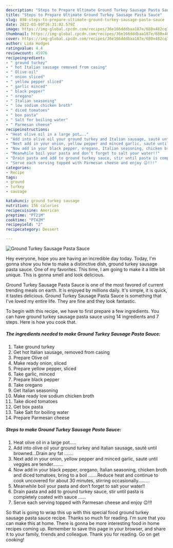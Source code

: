 ```yaml
---
description: "Steps to Prepare Ultimate Ground Turkey Sausage Pasta Sauce"
title: "Steps to Prepare Ultimate Ground Turkey Sausage Pasta Sauce"
slug: 898-steps-to-prepare-ultimate-ground-turkey-sausage-pasta-sauce
date: 2022-03-09T16:31:02.579Z
image: https://img-global.cpcdn.com/recipes/36e166dddbaa187e/680x482cq70/ground-turkey-sausage-pasta-sauce-recipe-main-photo.jpg
thumbnail: https://img-global.cpcdn.com/recipes/36e166dddbaa187e/680x482cq70/ground-turkey-sausage-pasta-sauce-recipe-main-photo.jpg
cover: https://img-global.cpcdn.com/recipes/36e166dddbaa187e/680x482cq70/ground-turkey-sausage-pasta-sauce-recipe-main-photo.jpg
author: Lida Hodges
ratingvalue: 4.4
reviewcount: 45976
recipeingredient:
- " ground turkey"
- " hot Italian sausage removed from casing"
- " Olive oil"
- " onion sliced"
- " yellow pepper sliced"
- " garlic minced"
- " black pepper"
- " oregano"
- " Italian seasoning"
- " low sodium chicken broth"
- " diced tomatoes"
- " box pasta"
- " Salt for boiling water"
- " Parmesan cheese"
recipeinstructions:
- "Heat olive oil in a large pot….."
- "Add into olive oil your ground turkey and Italian sausage, sauté until browned…Drain any fat ……."
- "Next add in your onion, yellow pepper and minced garlic, sauté until veggies are tender…….."
- "Now add in your black pepper, oregano, Italian seasoning, chicken broth and diced tomatoes, bring to a boil …….Reduce heat and continue to cook uncovered for about 30 minutes, stirring occasionally………"
- "Meanwhile boil your pasta and don’t forget to salt your water!!"
- "Drain pasta and add to ground turkey sauce, stir until pasta is completely coated with sauce ……"
- "Serve each serving topped with Parmesan cheese and enjoy 😉!!!"
categories:
- Recipe
tags:
- ground
- turkey
- sausage

katakunci: ground turkey sausage 
nutrition: 156 calories
recipecuisine: American
preptime: "PT21M"
cooktime: "PT42M"
recipeyield: "2"
recipecategory: Dessert

---
```



![Ground Turkey Sausage Pasta Sauce](https://img-global.cpcdn.com/recipes/36e166dddbaa187e/680x482cq70/ground-turkey-sausage-pasta-sauce-recipe-main-photo.jpg)

Hey everyone, hope you are having an incredible day today. Today, I'm gonna show you how to make a distinctive dish, ground turkey sausage pasta sauce. One of my favorites. This time, I am going to make it a little bit unique. This is gonna smell and look delicious.

Ground Turkey Sausage Pasta Sauce is one of the most favored of current trending meals on earth. It is enjoyed by millions daily. It's simple, it is quick, it tastes delicious. Ground Turkey Sausage Pasta Sauce is something that I've loved my entire life. They are fine and they look fantastic.




To begin with this recipe, we have to first prepare a few ingredients. You can have ground turkey sausage pasta sauce using 14 ingredients and 7 steps. Here is how you cook that.

<!--inarticleads1-->

##### The ingredients needed to make Ground Turkey Sausage Pasta Sauce:

1. Take  ground turkey
1. Get  hot Italian sausage, removed from casing
1. Prepare  Olive oil
1. Make ready  onion, sliced
1. Prepare  yellow pepper, sliced
1. Take  garlic, minced
1. Prepare  black pepper
1. Take  oregano
1. Get  Italian seasoning
1. Make ready  low sodium chicken broth
1. Take  diced tomatoes
1. Get  box pasta
1. Take  Salt for boiling water
1. Prepare  Parmesan cheese




<!--inarticleads2-->

##### Steps to make Ground Turkey Sausage Pasta Sauce:

1. Heat olive oil in a large pot…..
1. Add into olive oil your ground turkey and Italian sausage, sauté until browned…Drain any fat …….
1. Next add in your onion, yellow pepper and minced garlic, sauté until veggies are tender……..
1. Now add in your black pepper, oregano, Italian seasoning, chicken broth and diced tomatoes, bring to a boil …….Reduce heat and continue to cook uncovered for about 30 minutes, stirring occasionally………
1. Meanwhile boil your pasta and don’t forget to salt your water!!
1. Drain pasta and add to ground turkey sauce, stir until pasta is completely coated with sauce ……
1. Serve each serving topped with Parmesan cheese and enjoy 😉!!!




So that is going to wrap this up with this special food ground turkey sausage pasta sauce recipe. Thanks so much for reading. I'm sure that you can make this at home. There is gonna be more interesting food in home recipes coming up. Remember to save this page in your browser, and share it to your family, friends and colleague. Thank you for reading. Go on get cooking!
